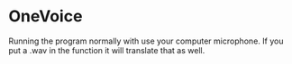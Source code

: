 # OneVoice
Running the program normally with use your computer microphone. If you put a .wav in the function it will translate that as well.

